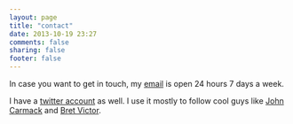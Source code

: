 ```yaml
---
layout: page
title: "contact"
date: 2013-10-19 23:27
comments: false
sharing: false
footer: false
---
```


In case you want to get in touch, my [email](mailto:tuomo.rinne@gmail.com) is open 24 hours 7 days a week.

I have a [twitter account](https://twitter.com/muotori) as well. I use it mostly to follow cool guys like [John Carmack](https://twitter.com/ID_AA_Carmack) and [Bret Victor](https://twitter.com/worrydream).



